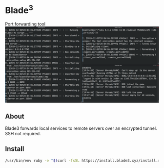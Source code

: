 # Blade<sup>3</sup>
Port forwarding tool
![](./demo.png)

## About
Blade3 forwards local services to remote servers over an encrypted tunnel. SSH not required.

## Install
```bash
/usr/bin/env ruby -e "$(curl -fsSL https://install.blade3.xyz/install.rb)"
```
